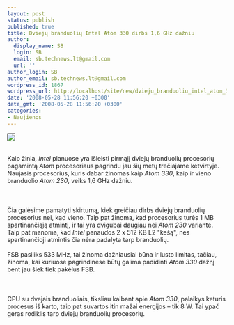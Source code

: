 ```yaml
---
layout: post
status: publish
published: true
title: Dviejų branduolių Intel Atom 330 dirbs 1,6 GHz dažniu
author:
  display_name: SB
  login: SB
  email: sb.technews.lt@gmail.com
  url: ''
author_login: SB
author_email: sb.technews.lt@gmail.com
wordpress_id: 1867
wordpress_url: http://localhost/site/new/dvieju_branduoliu_intel_atom_330_dirbs_1_6_ghz_dazniu/
date: '2008-05-28 11:56:20 +0300'
date_gmt: '2008-05-28 11:56:20 +0300'
categories:
- Naujienos
---
```

<div class="imgright"><img src="http://img53.imageshack.us/img53/851/atomlogouq8.png" border="1"></div>
<p><br>Kaip žinia, <i>Intel</i> planuose yra išleisti pirmąjį dviejų branduolių procesorių pagamintą <i>Atom</i> procesoriaus pagrindu jau šių metų trečiajame ketvirtyje. Naujasis procesorius, kuris dabar žinomas kaip <i>Atom 330</i>, kaip ir vieno branduolio <i>Atom 230</i>, veiks 1,6 GHz dažniu.<br />
<br><br />
<br>Čia galėsime pamatyti skirtumą, kiek greičiau dirbs dviejų branduolių procesorius nei, kad vieno. Taip pat žinoma, kad procesorius turės 1 MB spartinančiąją atmintį, ir tai yra dvigubai daugiau nei <i>Atom 230</i> variante. Taip pat manoma, kad <i>Intel</i> panaudos 2 x 512 KB L2 &quot;kešą&quot;, nes spartinančioji atmintis čia nėra padalyta tarp branduolių.<br />
<br>FSB pasiliks 533 MHz, tai žinoma dažniausiai būna ir lusto limitas, tačiau, žinoma, kai kuriuose pagrindinėse būtų galima padidinti <i>Atom 330</i> dažnį bent jau šiek tiek pakėlus FSB.<br />
<br><br />
<br>CPU su dvejais branduoliais, tiksliau kalbant apie <i>Atom 330</i>, palaikys keturis procesus iš karto, taip pat suvartos itin mažai energijos – tik 8 W. Tai ypač geras rodiklis tarp dviejų branduolių procesorių.<br />
<br><br />
<br><br />
<br><br />
<br></p>
